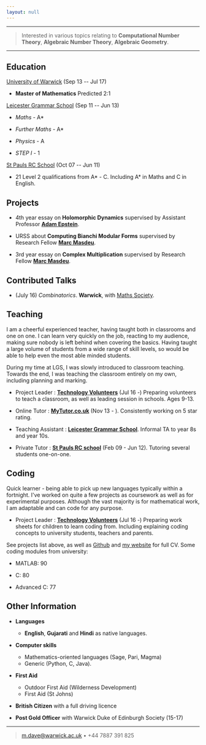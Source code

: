 ```yaml
---
layout: null
---
```

------------------------------------------------------------------------

> Interested in various topics relating to **Computational Number Theory**,
> **Algebraic Number Theory**, **Algebraic Geometry**.

------------------------------------------------------------------------

Education
---------

[University of Warwick][_wwk] (Sep 13 -- Jul 17)

- **Master of Mathematics**
    Predicted 2:1

[Leicester Grammar School][_lgs] (Sep 11 -- Jun 13)

- *Maths* - A*

- *Further Maths* - A*

- *Physics* - A

- *STEP I* - 1

[St Pauls RC School][_stp] (Oct 07 -- Jun 11)

- 21 Level 2 qualifications from A* - C. Including A* in Maths and C in English.

Projects
--------

* 4th year essay on **Holomorphic Dynamics** supervised by Assistant Professor [**Adam Epstein**][_ae].

* URSS about **Computing Bianchi Modular Forms** supervised by Research Fellow [**Marc Masdeu**][_mm].

* 3rd year essay on **Complex Multiplication** supervised by Research Fellow [**Marc Masdeu**][_mm].

Contributed Talks
-----------------

 - (July 16) *Combinatorics*. **Warwick**, with [Maths Society][_wms].

Teaching
--------

I am a cheerful experienced teacher, having taught both in classrooms and
one on one. I can learn very quickly on the job, reacting to my audience,
making sure nobody is left behind when covering the basics. Having taught
a large volume of students from a wide range of skill levels, so would be
able to help even the most able minded students.

During my time at LGS, I was slowly introduced to classroom teaching.
Towards the end, I was teaching the classroom entirely on my own,
including planning and marking.

* Project Leader
  : [**Technology Volunteers**][_tv] (Jul 16 -)
    Preparing volunteers to teach a classroom,
    as well as leading session in schools. Ages 9-13.

* Online Tutor
  : [**MyTutor.co.uk**][_mtw] (Nov 13 - ).
    Consistently working on 5 star rating.

* Teaching Assistant
  : [**Leicester Grammar School**][_lgs].
    Informal TA to year 8s and year 10s.

* Private Tutor
  : [**St Pauls RC school**][_stp] (Feb 09 - Jun 12).
	Tutoring several students one-on-one.

Coding
------

Quick learner - being able to pick up new languages typically
within a fortnight. I've worked on quite a few projects as
coursework as well as for experimental purposes. Although the
vast majority is for mathematical work, I am adaptable and can
code for any purpose.

* Project Leader
  : [**Technology Volunteers**][_tv] (Jul 16 -)
    Preparing work sheets for children to learn coding from.
    Including explaining coding concepts to university students,
    teachers and parents.

See projects list above, as well as [Github][_gh] and [my website][_ghp] for full CV.
Some coding modules from university:

- MATLAB: 90

- C: 80

- Advanced C: 77

Other Information
-----------------

* **Languages**
	* **English**, **Gujarati** and **Hindi** as native languages.

* **Computer skills**
	* Mathematics-oriented languages (Sage, Pari, Magma)
	* Generic (Python, C, Java).

* **First Aid**
	* Outdoor First Aid (Wilderness Development)
	* First Aid (St Johns)

* **British Citizen**
with a full driving licence

* **Post Gold Officer**
with Warwick Duke of Edinburgh Society (15-17)

------------------------------------------------------------------------

> <m.dave@warwick.ac.uk> • +44 7887 391 825

<!--- All the links -->
[_wwk]: http://www2.warwick.ac.uk/fac/sci/maths "Warwick Maths Institute"
[_stp]: http://www.st-pauls.leicester.sch.uk/ "St Pauls Leicester"
[_lgs]: http://www.leicestergrammar.org.uk/ "Leicester Grammar"
[_mm]: http://homepages.warwick.ac.uk/~masmat/ "Marc Masdeu"
[_ae]: http://homepages.warwick.ac.uk/~mases/ "Adam Epstein"
[_wms]: http://warwickmaths.org/ "Warwick Maths Society"
[_tv]: http://www2.warwick.ac.uk/about/community/volunteers/volunteering/techvols/ "Technology Volunteers"
[_mtw]: https://www.mytutor.co.uk/tutors/2337/Maths+Physics-Tutor "My profile"
[_gh]: https://github.com/mdave16 "mdave16"
[_ghp]: https://mdave16.github.io/ "My website"
